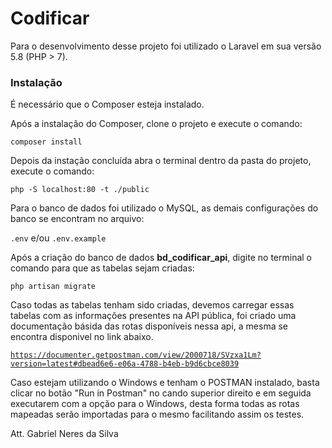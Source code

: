 # Codificar

Para o desenvolvimento desse projeto foi utilizado o Laravel em sua versão 5.8 (PHP > 7).

<h3>Instalação</h3>

É necessário que o Composer esteja instalado.

Após a instalação do Composer, clone o projeto e execute o comando:

<code>composer install</code>

Depois da instação concluída abra o terminal dentro da pasta do projeto, execute o comando:

<code>php -S localhost:80 -t ./public</code>

Para o banco de dados foi utilizado o MySQL, as demais configurações do banco se encontram no arquivo:

<code>.env</code> e/ou  <code>.env.example</code>

Após a criação do banco de dados <b>bd_codificar_api</b>, digite no terminal o comando para que as tabelas sejam criadas:

<code>php artisan migrate</code>

Caso todas as tabelas tenham sido criadas, devemos carregar essas tabelas com as informações presentes na API pública,
foi criado uma documentação básida das rotas disponíveis nessa api, a mesma se encontra disponivel no link abaixo.

<code>https://documenter.getpostman.com/view/2000718/SVzxa1Lm?version=latest#dbead6e6-e06a-4788-b4eb-b9d6cbce8039</code>

Caso estejam utilizando o Windows e tenham o POSTMAN instalado, basta clicar no botão "Run in Postman" no cando superior
direito e em seguida executarem com a opção para o Windows, desta forma todas as rotas mapeadas serão importadas para o
mesmo facilitando assim os testes.

Att. Gabriel Neres da Silva
